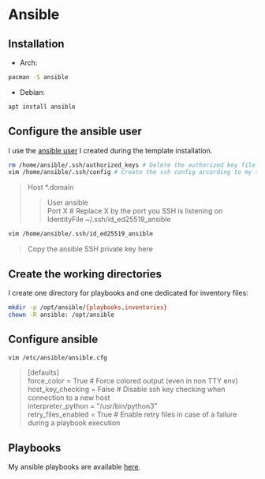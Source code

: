 # Ansible

## Installation

- Arch:

```bash
pacman -S ansible
```

- Debian:

```bash
apt install ansible
```

## Configure the ansible user

I use the [ansible user](https://github.com/Antiz96/Linux-Server/blob/main/VMs/Arch-Linux_Server_Template.md#create-and-configure-the-ansible-user) I created during the template installation.

```bash
rm /home/ansible/.ssh/authorized_keys # Delete the authorized key file which is only needed for ansible client
vim /home/ansible/.ssh/config # Create the ssh config according to my ssh configuration
```

> Host \*.domain  
> > User ansible  
> > Port X # Replace X by the port you SSH is listening on  
> > IdentityFile ~/.ssh/id_ed25519_ansible

```bash
vim /home/ansible/.ssh/id_ed25519_ansible
```

> Copy the ansible SSH private key here

## Create the working directories

I create one directory for playbooks and one dedicated for inventory files:

```bash
mkdir -p /opt/ansible/{playbooks,inventories}
chown -R ansible: /opt/ansible
```

## Configure ansible

```bash
vim /etc/ansible/ansible.cfg
```

> [defaults]  
> force_color = True # Force colored output (even in non TTY env)  
> host_key_checking = False # Disable ssh key checking when connection to a new host  
> interpreter_python = "/usr/bin/python3"  
> retry_files_enabled = True # Enable retry files in case of a failure during a playbook execution

## Playbooks

My ansible playbooks are available [here](https://github.com/Antiz96/Linux-Server/tree/main/Ansible/playbooks).
